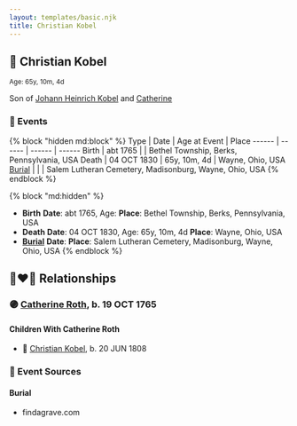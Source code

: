 ```yaml
---
layout: templates/basic.njk
title: Christian Kobel
---
```

## 🔵 Christian Kobel
<small>Age: 65y, 10m, 4d</small>

Son of [Johann Heinrich Kobel](/people/6/65601892) and [Catherine ](/people/6/61051648)

### 📆 Events

{% block "hidden md:block" %}
Type | Date | Age at Event | Place
------ | ------ | ------ | ------
Birth | abt 1765 |  | Bethel Township, Berks, Pennsylvania, USA
Death | 04 OCT 1830 | 65y, 10m, 4d | Wayne, Ohio, USA
[Burial](#event-event-4) |  |  | Salem Lutheran Cemetery, Madisonburg, Wayne, Ohio, USA
{% endblock %}

{% block "md:hidden" %}
- **Birth**
**Date**: abt 1765, Age:
**Place**: Bethel Township, Berks, Pennsylvania, USA
- **Death**
**Date**: 04 OCT 1830, Age: 65y, 10m, 4d
**Place**: Wayne, Ohio, USA
- **[Burial](#event-event-4)**
**Date**:
**Place**: Salem Lutheran Cemetery, Madisonburg, Wayne, Ohio, USA
{% endblock %}

## 👩‍❤️‍👨 Relationships

### 🟣 [Catherine Roth](/people/8/85792165), b. 19 OCT 1765

#### Children With Catherine Roth
* 🔵 [Christian Kobel](/people/1/17423128), b. 20 JUN 1808
### 📰 Event Sources

#### <a id="event-event-4"></a> Burial
* findagrave.com
